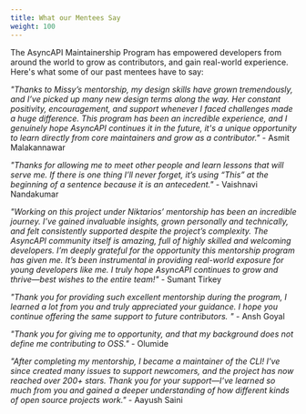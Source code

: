 ```yaml
---
title: What our Mentees Say
weight: 100
---
```


The AsyncAPI Maintainership Program has empowered developers from around the world to grow as contributors, and gain real-world experience. Here's what some of our past mentees have to say:

_"Thanks to Missy’s mentorship, my design skills have grown tremendously, and I’ve picked up many new design terms along the way. Her constant positivity, encouragement, and support whenever I faced challenges made a huge difference. This program has been an incredible experience, and I genuinely hope AsyncAPI continues it in the future, it's a unique opportunity to learn directly from core maintainers and grow as a contributor."_ - Asmit Malakannawar


_"Thanks for allowing me to meet other people and learn lessons that will serve me. If there is one thing I’ll never forget, it’s using “This” at the beginning of a sentence because it is an antecedent."_ - Vaishnavi Nandakumar

_"Working on this project under Niktarios’ mentorship has been an incredible journey. I’ve gained invaluable insights, grown personally and technically, and felt consistently supported despite the project’s complexity. The AsyncAPI community itself is amazing, full of highly skilled and welcoming developers. I’m deeply grateful for the opportunity this mentorship program has given me. It’s been instrumental in providing real-world exposure for young developers like me. I truly hope AsyncAPI continues to grow and thrive—best wishes to the entire team!"_ - Sumant Tirkey

_"Thank you for providing such excellent mentorship during the program, I learned a lot from you and truly appreciated your guidance. I hope you continue offering the same support to future contributors. "_ - Ansh Goyal

_"Thank you for giving me to opportunity, and that my background does not define me contributing to OSS."_ - Olumide

_"After completing my mentorship, I became a maintainer of the CLI! I've since created many issues to support newcomers, and the project has now reached over 200+ stars. Thank you for your support—I’ve learned so much from you and gained a deeper understanding of how different kinds of open source projects work."_ - Aayush Saini